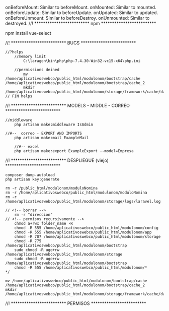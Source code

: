 

onBeforeMount: Similar to beforeMount.
onMounted: Similar to mounted.
onBeforeUpdate: Similar to beforeUpdate.
onUpdated: Similar to updated.
onBeforeUnmount: Similar to beforeDestroy.
onUnmounted: Similar to destroyed.
//! ************************* npm *************************

npm install vue-select


//! ************************* BUGS *************************

    //?helps
        //memory limit
            C:\laragon\bin\php\php-7.4.30-Win32-vc15-x64\php.ini

        //permissions deined
            mv /home/aplicativoswebco/public_html/modulonom/bootstrap/cache /home/aplicativoswebco/public_html/modulonom/bootstrap/cache_2
            mkdir /home/aplicativoswebco/public_html/modulonom/storage/framework/cache/data
    // FIN helps


//! ************************* MODELS - MIDDLE - CORREO *************************

    //middleware
        php artisan make:middleware IsAdmin

    //#--  correo - EXPORT AND IMPORTS
        php artisan make:mail ExampleMail

        //#-- excel
        php artisan make:export ExampleExport --model=Empresa




//! ************************* DESPLIEGUE (viejo) *************************

    composer dump-autoload
    php artisan key:generate

    rm -r /public_html/modulonom/moduloNomina
    rm -r /home/aplicativoswebco/public_html/modulonom/moduloNomina
    rm -r /home/aplicativoswebco/public_html/modulonom/storage/logs/laravel.log

    // <!-- borrar -->
        rm -r "direccion"
    // <!-- permisos recursivamente -->
        chmod a+rwx folder_name -R
        chmod -R 555 /home/aplicativoswebco/public_html/modulonom/config
        chmod -R 555 /home/aplicativoswebco/public_html/modulonom/app
        chmod -R 707 /home/aplicativoswebco/public_html/modulonom/storage
        chmod -R 775 /home/aplicativoswebco/public_html/modulonom/bootstrap
        sudo chmod -R ugo+rw /home/aplicativoswebco/public_html/modulonom/storage
        sudo chmod -R ugo+rw /home/aplicativoswebco/public_html/modulonom/bootstrap
        chmod -R 555 /home/aplicativoswebco/public_html/modulonom/*
    */

    mv /home/aplicativoswebco/public_html/modulonom/bootstrap/cache /home/aplicativoswebco/public_html/modulonom/bootstrap/cache_2
    mkdir /home/aplicativoswebco/public_html/modulonom/storage/framework/cache/data


//! ************************* PERMISOS *************************
